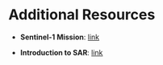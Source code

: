 # Additional Resources

- **Sentinel-1 Mission**: [link](https://sentiwiki.copernicus.eu/web/s1-mission)

- **Introduction to SAR**: [link](https://www.euspaceimaging.com/blog/2024/04/05/what-is-sar-imagery/)